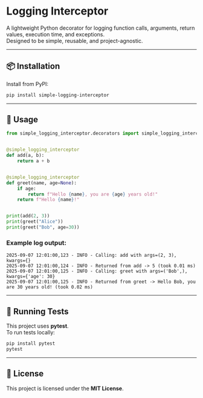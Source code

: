 # Logging Interceptor

A lightweight Python decorator for logging function calls, arguments, return values, execution time, and exceptions.  
Designed to be simple, reusable, and project-agnostic.

---

## 📦 Installation

Install from PyPI:

```bash
pip install simple-logging-interceptor
```

---

## 🚀 Usage

```python
from simple_logging_interceptor.decorators import simple_logging_interceptor


@simple_logging_interceptor
def add(a, b):
    return a + b


@simple_logging_interceptor
def greet(name, age=None):
    if age:
        return f"Hello {name}, you are {age} years old!"
    return f"Hello {name}!"


print(add(2, 3))
print(greet("Alice"))
print(greet("Bob", age=30))
```

### Example log output:
```
2025-09-07 12:01:00,123 - INFO - Calling: add with args=(2, 3), kwargs={}
2025-09-07 12:01:00,124 - INFO - Returned from add -> 5 (took 0.01 ms)
2025-09-07 12:01:00,125 - INFO - Calling: greet with args=('Bob',), kwargs={'age': 30}
2025-09-07 12:01:00,125 - INFO - Returned from greet -> Hello Bob, you are 30 years old! (took 0.02 ms)
```

---

## 🧪 Running Tests

This project uses **pytest**.  
To run tests locally:

```bash
pip install pytest
pytest
```

---

## 📜 License

This project is licensed under the **MIT License**.

